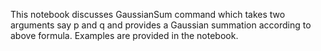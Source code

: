 This notebook discusses GaussianSum command which takes two arguments say p and q and provides a Gaussian summation according to above formula. Examples are provided in the notebook.
